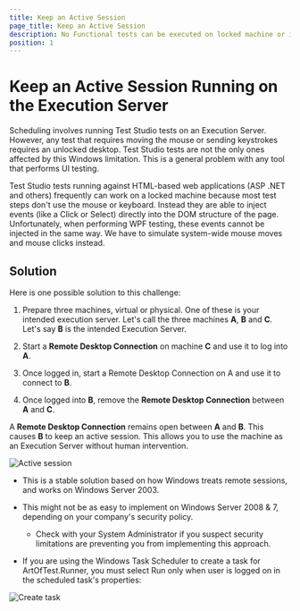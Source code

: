 ```yaml
---
title: Keep an Active Session
page_title: Keep an Active Session
description: No Functional tests can be executed on locked machine or inactive desktop session. This is a possible solution how to configure few machines to keep an active session on one of the machines. 
position: 1
---
```

# Keep an Active Session Running on the Execution Server

Scheduling involves running Test Studio tests on an Execution Server. However, any test that requires moving the mouse or sending keystrokes requires an unlocked desktop. Test Studio tests are not the only ones affected by this Windows limitation. This is a general problem with any tool that performs UI testing.

Test Studio tests running against HTML-based web applications (ASP .NET and others) frequently can work on a locked machine because most test steps don't use the mouse or keyboard. Instead they are able to inject events (like a Click or Select) directly into the DOM structure of the page. Unfortunately, when performing WPF testing, these events cannot be injected in the same way. We have to simulate system-wide mouse moves and mouse clicks instead.

## Solution

Here is one possible solution to this challenge:

1. Prepare three machines, virtual or physical. One of these is your intended execution server. Let's call the three machines **A**, **B** and **C**. Let's say **B** is the intended Execution Server.

2. Start a **Remote Desktop Connection** on machine **C** and use it to log into **A**.

3. Once logged in, start a Remote Desktop Connection on A and use it to connect to **B**.

4. Once logged into **B**, remove the **Remote Desktop Connection** between **A** and **C**.

A **Remote Desktop Connection** remains open between **A** and **B**. This causes **B** to keep an active session. This allows you to use the machine as an Execution Server without human intervention.

![Active session][1]

* This is a stable solution based on how Windows treats remote sessions, and works on Windows Server 2003.

* This might not be as easy to implement on Windows Server 2008 & 7, depending on your company's security policy.

	* Check with your System Administrator if you suspect security limitations are preventing you from implementing this approach.

* If you are using the Windows Task Scheduler to create a task for ArtOfTest.Runner, you must select Run only when user is logged on in the scheduled task's properties:

![Create task][2]

[1]: /img/knowledge-base/scheduling-kb/keep-active-session/fig1.png
[2]: /img/knowledge-base/scheduling-kb/keep-active-session/fig2.png